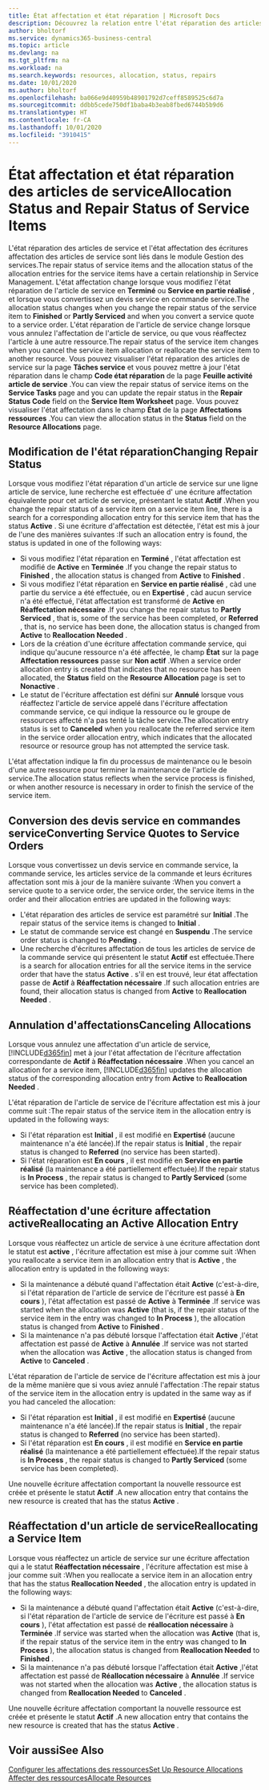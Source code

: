 ```yaml
---
title: État affectation et état réparation | Microsoft Docs
description: Découvrez la relation entre l'état réparation des articles de service et l'état affectation des écritures d'affectation associées.
author: bholtorf
ms.service: dynamics365-business-central
ms.topic: article
ms.devlang: na
ms.tgt_pltfrm: na
ms.workload: na
ms.search.keywords: resources, allocation, status, repairs
ms.date: 10/01/2020
ms.author: bholtorf
ms.openlocfilehash: ba066e9d40959b48901792d7ceff8589525c6d7a
ms.sourcegitcommit: ddbb5cede750df1baba4b3eab8fbed6744b5b9d6
ms.translationtype: HT
ms.contentlocale: fr-CA
ms.lasthandoff: 10/01/2020
ms.locfileid: "3910415"
---
```

# <a name="allocation-status-and-repair-status-of-service-items"></a><span data-ttu-id="ac119-103">État affectation et état réparation des articles de service</span><span class="sxs-lookup"><span data-stu-id="ac119-103">Allocation Status and Repair Status of Service Items</span></span>
<span data-ttu-id="ac119-104">L'état réparation des articles de service et l'état affectation des écritures affectation des articles de service sont liés dans le module Gestion des services.</span><span class="sxs-lookup"><span data-stu-id="ac119-104">The repair status of service items and the allocation status of the allocation entries for the service items have a certain relationship in Service Management.</span></span> <span data-ttu-id="ac119-105">L'état affectation change lorsque vous modifiez l'état réparation de l'article de service en **Terminé** ou **Service en partie réalisé** , et lorsque vous convertissez un devis service en commande service.</span><span class="sxs-lookup"><span data-stu-id="ac119-105">The allocation status changes when you change the repair status of the service item to **Finished** or **Partly Serviced** and when you convert a service quote to a service order.</span></span> <span data-ttu-id="ac119-106">L'état réparation de l'article de service change lorsque vous annulez l'affectation de l'article de service, ou que vous réaffectez l'article à une autre ressource.</span><span class="sxs-lookup"><span data-stu-id="ac119-106">The repair status of the service item changes when you cancel the service item allocation or reallocate the service item to another resource.</span></span> <span data-ttu-id="ac119-107">Vous pouvez visualiser l'état réparation des articles de service sur la page **Tâches service** et vous pouvez mettre à jour l'état réparation dans le champ **Code état réparation** de la page **Feuille activité article de service** .</span><span class="sxs-lookup"><span data-stu-id="ac119-107">You can view the repair status of service items on the **Service Tasks** page and you can update the repair status in the **Repair Status Code** field on the **Service Item Worksheet** page.</span></span> <span data-ttu-id="ac119-108">Vous pouvez visualiser l'état affectation dans le champ **État** de la page **Affectations ressources** .</span><span class="sxs-lookup"><span data-stu-id="ac119-108">You can view the allocation status in the **Status** field on the **Resource Allocations** page.</span></span>  
  
## <a name="changing-repair-status"></a><span data-ttu-id="ac119-109">Modification de l'état réparation</span><span class="sxs-lookup"><span data-stu-id="ac119-109">Changing Repair Status</span></span>  
<span data-ttu-id="ac119-110">Lorsque vous modifiez l'état réparation d'un article de service sur une ligne article de service, lune recherche est effectuée d' une écriture affectation équivalente pour cet article de service, présentant le statut **Actif** .</span><span class="sxs-lookup"><span data-stu-id="ac119-110">When you change the repair status of a service item on a service item line, there is a search for a corresponding allocation entry for this service item that has the status **Active** .</span></span> <span data-ttu-id="ac119-111">Si une écriture d'affectation est détectée, l'état est mis à jour de l'une des manières suivantes :</span><span class="sxs-lookup"><span data-stu-id="ac119-111">If such an allocation entry is found, the status is updated in one of the following ways:</span></span>  
  
* <span data-ttu-id="ac119-112">Si vous modifiez l'état réparation en **Terminé** , l'état affectation est modifié de **Active** en **Terminée** .</span><span class="sxs-lookup"><span data-stu-id="ac119-112">If you change the repair status to **Finished** , the allocation status is changed from **Active** to **Finished** .</span></span>  
* <span data-ttu-id="ac119-113">Si vous modifiez l'état réparation en **Service en partie réalisé** , càd une partie du service a été effectuée, ou en **Expertisé** , càd aucun service n'a été effectué, l'état affectation est transformé de **Active** en **Réaffectation nécessaire** .</span><span class="sxs-lookup"><span data-stu-id="ac119-113">If you change the repair status to **Partly Serviced** , that is, some of the service has been completed, or **Referred** , that is, no service has been done, the allocation status is changed from **Active** to **Reallocation Needed** .</span></span>  
* <span data-ttu-id="ac119-114">Lors de la création d'une écriture affectation commande service, qui indique qu'aucune ressource n'a été affectée, le champ **État** sur la page **Affectation ressources** passe sur **Non actif** .</span><span class="sxs-lookup"><span data-stu-id="ac119-114">When a service order allocation entry is created that indicates that no resource has been allocated, the **Status** field on the **Resource Allocation** page is set to **Nonactive** .</span></span>  
* <span data-ttu-id="ac119-115">Le statut de l'écriture affectation est défini sur **Annulé** lorsque vous réaffectez l'article de service appelé dans l'écriture affectation commande service, ce qui indique la ressource ou le groupe de ressources affecté n'a pas tenté la tâche service.</span><span class="sxs-lookup"><span data-stu-id="ac119-115">The allocation entry status is set to **Canceled** when you reallocate the referred service item in the service order allocation entry, which indicates that the allocated resource or resource group has not attempted the service task.</span></span>  
  
<span data-ttu-id="ac119-116">L'état affectation indique la fin du processus de maintenance ou le besoin d'une autre ressource pour terminer la maintenance de l'article de service.</span><span class="sxs-lookup"><span data-stu-id="ac119-116">The allocation status reflects when the service process is finished, or when another resource is necessary in order to finish the service of the service item.</span></span>  
  
## <a name="converting-service-quotes-to-service-orders"></a><span data-ttu-id="ac119-117">Conversion des devis service en commandes service</span><span class="sxs-lookup"><span data-stu-id="ac119-117">Converting Service Quotes to Service Orders</span></span>  
<span data-ttu-id="ac119-118">Lorsque vous convertissez un devis service en commande service, la commande service, les articles service de la commande et leurs écritures affectation sont mis à jour de la manière suivante :</span><span class="sxs-lookup"><span data-stu-id="ac119-118">When you convert a service quote to a service order, the service order, the service items in the order and their allocation entries are updated in the following ways:</span></span>  
  
* <span data-ttu-id="ac119-119">L'état réparation des articles de service est paramétré sur **Initial** .</span><span class="sxs-lookup"><span data-stu-id="ac119-119">The repair status of the service items is changed to **Initial** .</span></span>  
* <span data-ttu-id="ac119-120">Le statut de commande service est changé en **Suspendu** .</span><span class="sxs-lookup"><span data-stu-id="ac119-120">The service order status is changed to **Pending** .</span></span>  
* <span data-ttu-id="ac119-121">Une recherche d'écritures affectation de tous les articles de service de la commande service qui présentent le statut **Actif** est effectuée.</span><span class="sxs-lookup"><span data-stu-id="ac119-121">There is a search for allocation entries for all the service items in the service order that have the status **Active** .</span></span> <span data-ttu-id="ac119-122">s'il en est trouvé, leur état affectation passe de **Actif** à **Réaffectation nécessaire** .</span><span class="sxs-lookup"><span data-stu-id="ac119-122">If such allocation entries are found, their allocation status is changed from **Active** to **Reallocation Needed** .</span></span>  
  
## <a name="canceling-allocations"></a><span data-ttu-id="ac119-123">Annulation d'affectations</span><span class="sxs-lookup"><span data-stu-id="ac119-123">Canceling Allocations</span></span>  
<span data-ttu-id="ac119-124">Lorsque vous annulez une affectation d'un article de service, [!INCLUDE[d365fin](includes/d365fin_md.md)] met à jour l'état affectation de l'écriture affectation correspondante de **Actif** à **Réaffectation nécessaire** .</span><span class="sxs-lookup"><span data-stu-id="ac119-124">When you cancel an allocation for a service item, [!INCLUDE[d365fin](includes/d365fin_md.md)] updates the allocation status of the corresponding allocation entry from **Active** to **Reallocation Needed** .</span></span>

<span data-ttu-id="ac119-125">L'état réparation de l'article de service de l'écriture affectation est mis à jour comme suit :</span><span class="sxs-lookup"><span data-stu-id="ac119-125">The repair status of the service item in the allocation entry is updated in the following ways:</span></span>  
  
* <span data-ttu-id="ac119-126">Si l'état réparation est **Initial** , il est modifié en **Expertisé** (aucune maintenance n'a été lancée).</span><span class="sxs-lookup"><span data-stu-id="ac119-126">If the repair status is **Initial** , the repair status is changed to **Referred** (no service has been started).</span></span>  
* <span data-ttu-id="ac119-127">Si l'état réparation est **En cours** , il est modifié en **Service en partie réalisé** (la maintenance a été partiellement effectuée).</span><span class="sxs-lookup"><span data-stu-id="ac119-127">If the repair status is **In Process** , the repair status is changed to **Partly Serviced** (some service has been completed).</span></span>  
  
## <a name="reallocating-an-active-allocation-entry"></a><span data-ttu-id="ac119-128">Réaffectation d'une écriture affectation active</span><span class="sxs-lookup"><span data-stu-id="ac119-128">Reallocating an Active Allocation Entry</span></span>  
<span data-ttu-id="ac119-129">Lorsque vous réaffectez un article de service à une écriture affectation dont le statut est **active** , l'écriture affectation est mise à jour comme suit :</span><span class="sxs-lookup"><span data-stu-id="ac119-129">When you reallocate a service item in an allocation entry that is **Active** , the allocation entry is updated in the following ways:</span></span>  
  
* <span data-ttu-id="ac119-130">Si la maintenance a débuté quand l'affectation était **Active** (c'est-à-dire, si l'état réparation de l'article de service de l'écriture est passé à **En cours** ), l'état affectation est passé de **Active** à **Terminée** .</span><span class="sxs-lookup"><span data-stu-id="ac119-130">If service was started when the allocation was **Active** (that is, if the repair status of the service item in the entry was changed to **In Process** ), the allocation status is changed from **Active** to **Finished** .</span></span>  
* <span data-ttu-id="ac119-131">Si la maintenance n'a pas débuté lorsque l'affectation était **Active** ,l'état affectation est passé de **Active** à **Annulée** .</span><span class="sxs-lookup"><span data-stu-id="ac119-131">If service was not started when the allocation was **Active** , the allocation status is changed from **Active** to **Canceled** .</span></span>  
  
<span data-ttu-id="ac119-132">L'état réparation de l'article de service de l'écriture affectation est mis à jour de la même manière que si vous aviez annulé l'affectation :</span><span class="sxs-lookup"><span data-stu-id="ac119-132">The repair status of the service item in the allocation entry is updated in the same way as if you had canceled the allocation:</span></span>  
  
* <span data-ttu-id="ac119-133">Si l'état réparation est **Initial** , il est modifié en **Expertisé** (aucune maintenance n'a été lancée).</span><span class="sxs-lookup"><span data-stu-id="ac119-133">If the repair status is **Initial** , the repair status is changed to **Referred** (no service has been started).</span></span>  
* <span data-ttu-id="ac119-134">Si l'état réparation est **En cours** , il est modifié en **Service en partie réalisé** (la maintenance a été partiellement effectuée).</span><span class="sxs-lookup"><span data-stu-id="ac119-134">If the repair status is **In Process** , the repair status is changed to **Partly Serviced** (some service has been completed).</span></span>  
  
<span data-ttu-id="ac119-135">Une nouvelle écriture affectation comportant la nouvelle ressource est créée et présente le statut **Actif** .</span><span class="sxs-lookup"><span data-stu-id="ac119-135">A new allocation entry that contains the new resource is created that has the status **Active** .</span></span>  
  
## <a name="reallocating-a-service-item"></a><span data-ttu-id="ac119-136">Réaffectation d'un article de service</span><span class="sxs-lookup"><span data-stu-id="ac119-136">Reallocating a Service Item</span></span>  
<span data-ttu-id="ac119-137">Lorsque vous réaffectez un article de service sur une écriture affectation qui a le statut **Réaffectation nécessaire** , l'écriture affectation est mise à jour comme suit :</span><span class="sxs-lookup"><span data-stu-id="ac119-137">When you reallocate a service item in an allocation entry that has the status **Reallocation Needed** , the allocation entry is updated in the following ways:</span></span>  
  
* <span data-ttu-id="ac119-138">Si la maintenance a débuté quand l'affectation était **Active** (c'est-à-dire, si l'état réparation de l'article de service de l'écriture est passé à **En cours** ), l'état affectation est passé de **réallocation nécessaire** à **Terminée** .</span><span class="sxs-lookup"><span data-stu-id="ac119-138">If service was started when the allocation was **Active** (that is, if the repair status of the service item in the entry was changed to **In Process** ), the allocation status is changed from **Reallocation Needed** to **Finished** .</span></span>  
* <span data-ttu-id="ac119-139">Si la maintenance n'a pas débuté lorsque l'affectation était **Active** ,l'état affectation est passé de **Réallocation nécessaire** à **Annulée** .</span><span class="sxs-lookup"><span data-stu-id="ac119-139">If service was not started when the allocation was **Active** , the allocation status is changed from **Reallocation Needed** to **Canceled** .</span></span>  
  
<span data-ttu-id="ac119-140">Une nouvelle écriture affectation comportant la nouvelle ressource est créée et présente le statut **Actif** .</span><span class="sxs-lookup"><span data-stu-id="ac119-140">A new allocation entry that contains the new resource is created that has the status **Active** .</span></span>  
  
## <a name="see-also"></a><span data-ttu-id="ac119-141">Voir aussi</span><span class="sxs-lookup"><span data-stu-id="ac119-141">See Also</span></span>  
[<span data-ttu-id="ac119-142">Configurer les affectations des ressources</span><span class="sxs-lookup"><span data-stu-id="ac119-142">Set Up Resource Allocations</span></span>](service-how-setup-resource-allocation.md)  
[<span data-ttu-id="ac119-143">Affecter des ressources</span><span class="sxs-lookup"><span data-stu-id="ac119-143">Allocate Resources</span></span>](service-how-to-allocate-resources.md)  

